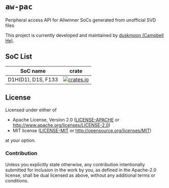 # `aw-pac`

Peripheral access API for Allwinner SoCs generated from unofficial SVD files

This project is currently developed and maintained by [duskmoon (Campbell He)](https://github.com/duskmoon314).

## SoC List

| SoC name           | crate                                                                                       |
| ------------------ | ------------------------------------------------------------------------------------------- |
| D1H(D1), D1S, F133 | [![crates.io](https://img.shields.io/crates/v/d1-pac.svg)](https://crates.io/crates/d1-pac) |

## License

Licensed under either of

- Apache License, Version 2.0 ([LICENSE-APACHE](LICENSE-APACHE) or
  http://www.apache.org/licenses/LICENSE-2.0)
- MIT license ([LICENSE-MIT](LICENSE-MIT) or http://opensource.org/licenses/MIT)

at your option.

### Contribution

Unless you explicitly state otherwise, any contribution intentionally submitted for inclusion in the work by you, as defined in the Apache-2.0 license, shall be dual licensed as above, without any additional terms or conditions.
